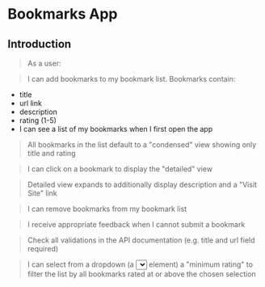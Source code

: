 # Bookmarks App

## Introduction

> As a user:

> I can add bookmarks to my bookmark list. Bookmarks contain:

<ul>
<li>title</li>
<li>url link</li>
<li>description</li>
<li>rating (1-5)</li>
<li>I can see a list of my bookmarks when I first open the app</li>
</ul>

> All bookmarks in the list default to a "condensed" view showing only title and rating

> I can click on a bookmark to display the "detailed" view

> Detailed view expands to additionally display description and a "Visit Site" link

> I can remove bookmarks from my bookmark list

> I receive appropriate feedback when I cannot submit a bookmark

> Check all validations in the API documentation (e.g. title and url field required)

> I can select from a dropdown (a <select>Select</select> element) a "minimum rating" to filter the list by all bookmarks rated at or above the chosen selection
